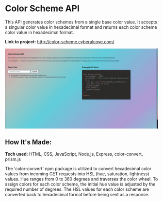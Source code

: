 # Color Scheme API

This API generates color schemes from a single base color value. It accepts a
singular color value in hexadecimal format and returns each color scheme color
value in hexadecimal format.

**Link to project:** http://color-scheme.cyberalcove.com/

![demo video](/color-scheme-api.gif)

## How It's Made:

**Tech used:** HTML, CSS, JavaScript, Node.js, Express, color-convert, prism.js

The 'color-convert' npm package is utilized to convert hexadecimal color values
from incoming GET requests into HSL (hue, saturation, lightness) values. Hue
ranges from 0 to 360 degrees and traverses the color wheel. To assign colors for
each color scheme, the initial hue value is adjusted by the required number of
degrees. The HSL values for each color scheme are converted back to hexadecimal
format before being sent as a response.
